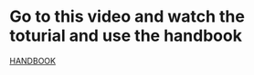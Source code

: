 # Go to this video and watch the toturial and use the handbook 

[HANDBOOK](https://jsm.dev/git2024-kit)